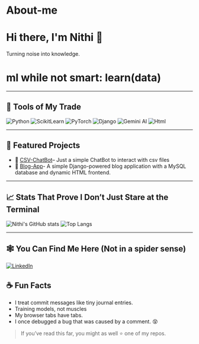 # About-me
# Hi there, I'm Nithi 👋

Turning noise into knowledge.

# ml while not smart: learn(data)

---

## 🔨 Tools of My Trade
![Python](https://img.shields.io/badge/-Python-3776AB?style=flat-square&logo=pythonFlow)
![ScikitLearn](https://img.shields.io/badge/-Scikit_learn-F7931E?style=flat-square&logo=scikit-learn&logoColor=whiteMaker)
![PyTorch](https://img.shields.io/badge/-PyTorch-EE4C2C?style=flat-square&logo=pytorch&logoColor=whitedown)
![Django](https://img.shields.io/badge/-Django-092E20?style=flat-square&logo=djangodown:** )
![Gemini AI](https://img.shields.io/badge/-Gemini_AI-4285F4?style=flat-square&logo=google-cloud&Keras:** )
![Html](https://camo.githubusercontent.com/c0f60c84bd23525a0f1e5972ff5052f878eb4104e88b347b7f0004d0e6ad8898/68747470733a2f2f696d672e736869656c64732e696f2f62616467652f2d48544d4c352d4533344632363f7374796c653d666c61742d737175617265266c6f676f3d68746d6c35266c6f676f436f6c6f723d7768697465)


---

## 📌 Featured Projects
- 🔹 [CSV-ChatBot](https://github.com/MadeForMoney/Intelligent-CSV-Assistant-LLM-Powered.git)– Just a simple ChatBot to interact with csv files
- 🔹 [Blog-App](https://github.com/MadeForMoney/Blog-app)- A simple Django-powered blog application with a MySQL database and dynamic HTML frontend.


---

## 📈 Stats That Prove I Don’t Just Stare at the Terminal
![Nithi's GitHub stats](https://github-readme-stats.vercel.app/api?username=MadeForMoney&show_icons=true&theme=radical&cache_seconds=43200)
![Top Langs](https://github-readme-stats.vercel.app/api/top-langs/?username=MadeForMoney&layout=compact&langs_count=10&hide_progress=false&theme=radical&cache_seconds=43200)


---

## 🕸️ You Can Find Me Here (Not in a spider sense)
[![LinkedIn](https://img.shields.io/badge/-LinkedIn-blue?style=flat-square&logo=linkedin)](www.linkedin.com/in/nithilanm23)




## ☕ Fun Facts
- I treat commit messages like tiny journal entries.
- Training models, not muscles
- My browser tabs have tabs.
- I once debugged a bug that was caused by a comment. 😵

> If you’ve read this far, you might as well ⭐ one of my repos.

<!--
**MadeForMoney/MadeForMoney** is a ✨ _special_ ✨ repository because its `README.md` (this file) appears on your GitHub profile.

Here are some ideas to get you started:

- 🔭 I’m currently working on ...
- 🌱 I’m currently learning ...
- 👯 I’m looking to collaborate on ...
- 🤔 I’m looking for help with ...
- 💬 Ask me about ...
- 📫 How to reach me: ...
- 😄 Pronouns: ...
- ⚡ Fun fact: ...
-->
